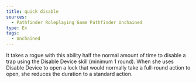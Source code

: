 ```yaml
---
title: quick disable
sources:
  - Pathfinder Roleplaying Game Pathfinder Unchained
type: Ex
tags:
  - Unchained
---
```


It takes a rogue with this ability half the normal amount of time to disable a trap using the Disable Device skill (minimum 1 round). When she uses Disable Device to open a lock that would normally take a full-round action to open, she reduces the duration to a standard action.
